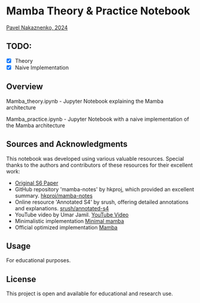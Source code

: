 # Mamba Theory & Practice Notebook
[Pavel Nakaznenko, 2024](https://www.linkedin.com/in/pavel-nakaznenko-060b6842/)

## TODO:
- [x] Theory
- [x] Naive Implementation 

## Overview
Mamba_theory.ipynb - Jupyter Notebook explaining the Mamba architecture

Mamba_practice.ipynb - Jupyter Notebook with a naive implementation of the Mamba architecture

## Sources and Acknowledgments
This notebook was developed using various valuable resources. Special thanks to the authors and contributors of these resources for their excellent work:
- [Original S6 Paper](https://arxiv.org/abs/2312.00752)
- GitHub repository 'mamba-notes' by hkproj, which provided an excellent summary. [hkproj/mamba-notes](https://github.com/hkproj/mamba-notes)
- Online resource 'Annotated S4' by srush, offering detailed annotations and explanations. [srush/annotated-s4](https://srush.github.io/annotated-s4/)
- YouTube video by Umar Jamil. [YouTube Video](https://www.youtube.com/watch?v=8Q_tqwpTpVU)
- Minimalistic implementation [Minimal mamba](https://github.com/johnma2006/mamba-minimal)
- Official optimized implementation [Mamba](https://github.com/state-spaces/mamba)

## Usage
For educational purposes.

## License
This project is open and available for educational and research use.
